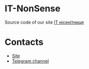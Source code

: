 # IT-NonSense
Source code of our site [ІТ нісенітниця]()

# Contacts
- [Site]()
- [Telegram channel](https://t.me/ITnosense)
